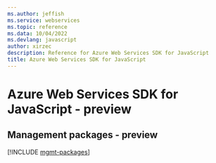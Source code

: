 ```yaml
---
ms.author: jeffish
ms.service: webservices
ms.topic: reference
ms.data: 10/04/2022
ms.devlang: javascript
author: xirzec
description: Reference for Azure Web Services SDK for JavaScript
title: Azure Web Services SDK for JavaScript
---
```

# Azure Web Services SDK for JavaScript - preview

## Management packages - preview
[!INCLUDE [mgmt-packages](web-services-mgmt-index.md)]
